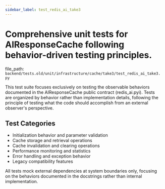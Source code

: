```yaml
---
sidebar_label: test_redis_ai_take3
---
```


# Comprehensive unit tests for AIResponseCache following behavior-driven testing principles.

  file_path: `backend/tests.old/unit/infrastructure/cache/take3/test_redis_ai_take3.py`

This test suite focuses exclusively on testing the observable behaviors documented
in the AIResponseCache public contract (redis_ai.pyi). Tests are organized by
behavior rather than implementation details, following the principle of testing
what the code should accomplish from an external observer's perspective.

## Test Categories

- Initialization behavior and parameter validation
- Cache storage and retrieval operations
- Cache invalidation and clearing operations
- Performance monitoring and statistics
- Error handling and exception behavior
- Legacy compatibility features

All tests mock external dependencies at system boundaries only, focusing on
the behaviors documented in the docstrings rather than internal implementation.
